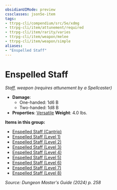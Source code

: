 ```yaml
---
obsidianUIMode: preview
cssclasses: json5e-item
tags:
- ttrpg-cli/compendium/src/5e/xdmg
- ttrpg-cli/item/attunement/required
- ttrpg-cli/item/rarity/varies
- ttrpg-cli/item/weapon/melee
- ttrpg-cli/item/weapon/simple
aliases: 
- "Enspelled Staff"
---
```

# Enspelled Staff
*Staff, weapon (requires attunement by a Spellcaster)*  


- **Damage**:
  - One-handed: 1d6 B
  - Two-handed: 1d8 B
- **Properties**: [Versatile](3-Compendium/rules/item-properties.md#Versatile)
**Weight**: 4.0 lbs.

**Items in this group:**

- [Enspelled Staff (Cantrip)](3-Compendium/items/enspelled-staff-cantrip-xdmg.md)
- [Enspelled Staff (Level 1)](3-Compendium/items/enspelled-staff-level-1-xdmg.md)
- [Enspelled Staff (Level 2)](3-Compendium/items/enspelled-staff-level-2-xdmg.md)
- [Enspelled Staff (Level 3)](3-Compendium/items/enspelled-staff-level-3-xdmg.md)
- [Enspelled Staff (Level 4)](3-Compendium/items/enspelled-staff-level-4-xdmg.md)
- [Enspelled Staff (Level 5)](3-Compendium/items/enspelled-staff-level-5-xdmg.md)
- [Enspelled Staff (Level 6)](3-Compendium/items/enspelled-staff-level-6-xdmg.md)
- [Enspelled Staff (Level 7)](3-Compendium/items/enspelled-staff-level-7-xdmg.md)
- [Enspelled Staff (Level 8)](3-Compendium/items/enspelled-staff-level-8-xdmg.md)

*Source: Dungeon Master's Guide (2024) p. 258*